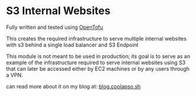 # S3 Internal Websites

Fully written and tested using [OpenTofu](https://github.com/opentofu/opentofu)

This creates the required infrastructure to serve multiple internal websites with s3 behind a single load balancer and S3 Endpoint

This module is not meant to be used in production; its goal is to serve as an example of the infrastructure required to serve internal websites using S3 that can later be accessed either by EC2 machines or by any users through a VPN.

can read more about it on my blog at: [blog.coolapso.sh](https://blog.coolapso.sh/en/posts/s3internalwebsites/)
